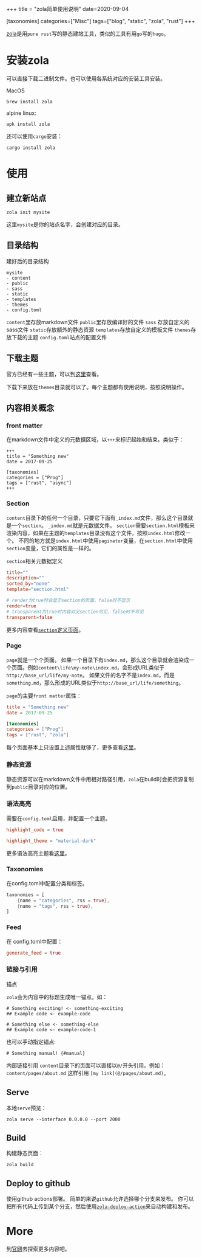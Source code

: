 +++
title = "zola简单使用说明"
date=2020-09-04

[taxonomies]
categories=["Misc"]
tags=["blog", "static", "zola", "rust"]
+++

[zola](https://www.getzola.org/)是用`pure rust`写的静态建站工具，类似的工具有用`go`写的`hugo`。

# 安装zola

可以直接下载二进制文件。也可以使用各系统对应的安装工具安装。

MacOS

```shell
brew install zola
```

alpine linux:

```
apk install zola
```

还可以使用`cargo`安装：

```shell
cargo install zola
```

# 使用

## 建立新站点

```shell
zola init mysite
```

这里`mysite`是你的站点名字，会创建对应的目录。

## 目录结构

建好后的目录结构

```text
mysite
- content
- public
- sass
- static
- templates
- themes
- config.toml
```

`content`里存放markdown文件
`public`里存放编译好的文件
`sass` 存放自定义的sass文件
`static`存放额外的静态资源
`templates`存放自定义的模板文件
`themes`存放下载的主题
`config.toml`站点的配置文件

## 下载主题

官方已经有一些主题，可以到[这里](https://www.getzola.org/themes/)查看。

下载下来放在`themes`目录就可以了。每个主题都有使用说明，按照说明操作。

## 内容相关概念

### front matter

在markdown文件中定义的元数据区域，以`+++`来标识起始和结束。类似于：

```text
+++
title = "Something new"
date = 2017-09-25

[taxonomies]
categories = ["Prog"]
tags = ["rust", "async"]
+++
```

### Section

`content`目录下的任何一个目录，只要它下面有`_index.md`文件，那么这个目录就是一个`section`。
`_index.md`就是元数据文件。
`section`需要`section.html`模板来渲染内容，如果在主题的`templates`目录没有这个文件，按照`index.html`修改一个。
不同的地方就是`index.html`中使用`paginator`变量，在`section.html`中使用`section`变量，它们的属性是一样的。

`section`相关元数据定义

```toml
title=""
description=""
sorted_by="none"
template="section.html"

# render为true时会显示section的页面，false时不显示
render=true
# transparent为true时内容对父section可见，false时不可见
transparent=false
```

更多内容查看[`section`定义页面](https://www.getzola.org/documentation/content/section/)。

### Page

`page`就是一个个页面。
如果一个目录下有`index.md`，那么这个目录就会渲染成一个页面。例如`content\life\my-note\index.md`，会形成URL类似于`http://base_url/life/my-note`。
如果文件的名字不是`index.md`，而是`something.md`，那么形成的URL类似于`http://base_url/life/something`。

`page`的主要`front matter`属性：

```toml
title = "Something new"
date = 2017-09-25

[taxonomies]
categories = ["Prog"]
tags = ["rust", "zola"]
```

每个页面基本上只设置上述属性就够了，更多查看[这里](https://www.getzola.org/documentation/content/page/#front-matter)。

### 静态资源

静态资源可以在markdown文件中用相对路径引用，`zola`在build时会把资源复制到`public`目录对应的位置。

### 语法高亮

需要在`config.toml`启用，并配置一个主题。

```toml
highlight_code = true

highlight_theme = "material-dark"

```

更多语法高亮主题看[这里](https://www.getzola.org/documentation/getting-started/configuration/#syntax-highlighting)。


### Taxonomies
在config.toml中配置分类和标签。

``` rust
taxonomies = [
    {name = "categories", rss = true},
    {name = "tags", rss = true},
]
```
### Feed

在 config.toml中配置：
```toml
generate_feed = true
```

### 链接与引用

锚点

`zola`会为内容中的标题生成唯一锚点。如：
```
# Something exciting! <- something-exciting
## Example code <- example-code

# Something else <- something-else
## Example code <- example-code-1
```

也可以手动指定锚点:
```
# Something manual! {#manual}
```

内部链接引用
`content`目录下的页面可以直接以`@/`开头引用。例如：
`content/pages/about.md` 这样引用 `[my link](@/pages/about.md)`。

## Serve
本地`serve`预览：
```shell
zola serve --interface 0.0.0.0 --port 2000
```

## Build
构建静态页面：
```shell
zola build
```

## Deploy to github

使用github actions部署。
简单的来说`github`允许选择哪个分支来发布。
你可以把所有代码上传到某个分支，然后使用[`zola-deploy-action`](https://github.com/shalzz/zola-deploy-action)来自动构建和发布。


# More
到[官网](https://www.getzola.org/)去探索更多内容吧。